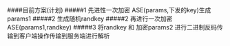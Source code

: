 ####目前方案(计划)
#####1 先进性一次加密 ASE(params,下发的key)生成params1
#####2 生成随机randkey
#####2 再进行一次加密 ASE(params1,randkey)
#####3 将randkey 和 加密params2 进行二进制反码传输到客户端操作传输到服务端进行解析